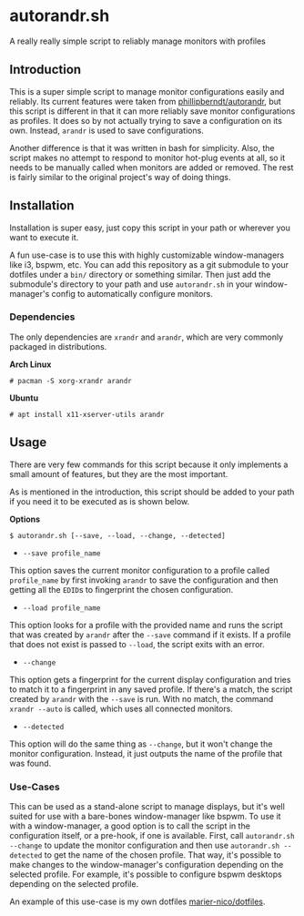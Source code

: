 # autorandr.sh
A really really simple script to reliably manage monitors with profiles

## Introduction

This is a super simple script to manage monitor configurations easily and
reliably. Its current features were taken from
[phillipberndt/autorandr](https://github.com/phillipberndt/autorandr),
but this script is different in that it can more reliably save monitor
configurations as profiles. It does so by not actually trying to save
a configuration on its own. Instead, `arandr` is used to save configurations.

Another difference is that it was written in bash for simplicity. Also,
the script makes no attempt to respond to monitor hot-plug events at all,
so it needs to be manually called when monitors are added or removed.
The rest is fairly similar to the original project's way of doing things.

## Installation

Installation is super easy, just copy this script in your path or wherever
you want to execute it.

A fun use-case is to use this with highly customizable window-managers like
i3, bspwm, etc. You can add this repository as a git submodule to your dotfiles
under a `bin/` directory or something similar. Then just add the submodule's
directory to your path and use `autorandr.sh` in your window-manager's config
to automatically configure monitors.

### Dependencies

The only dependencies are `xrandr` and `arandr`, which are very commonly packaged
in distributions.

**Arch Linux**
```
# pacman -S xorg-xrandr arandr
```

**Ubuntu**
```
# apt install x11-xserver-utils arandr
```

## Usage

There are very few commands for this script because it only implements a
small amount of features, but they are the most important.

As is mentioned in the introduction, this script should be added to your
path if you need it to be executed as is shown below.

**Options**
```
$ autorandr.sh [--save, --load, --change, --detected]
```

- `--save profile_name`

This option saves the current monitor configuration to a profile called
`profile_name` by first invoking `arandr` to save the configuration and
then getting all the `EDID`s to fingerprint the chosen configuration.

- `--load profile_name`

This option looks for a profile with the provided name and runs the script
that was created by `arandr` after the `--save` command if it exists. If
a profile that does not exist is passed to `--load`, the script exits with
an error.

- `--change`

This option gets a fingerprint for the current display configuration and
tries to match it to a fingerprint in any saved profile. If there's a match,
the script created by `arandr` with the `--save` is run. With no match,
the command `xrandr --auto` is called, which uses all connected monitors.

- `--detected`

This option will do the same thing as `--change`, but it won't change the
monitor configuration. Instead, it just outputs the name of the profile that
was found.

### Use-Cases

This can be used as a stand-alone script to manage displays, but it's well
suited for use with a bare-bones window-manager like bspwm. To use it with
a window-manager, a good option is to call the script in the configuration
itself, or a pre-hook, if one is available. First, call `autorandr.sh --change`
to update the monitor configuration and then use `autorandr.sh --detected`
to get the name of the chosen profile. That way, it's possible to make
changes to the window-manager's configuration depending on the selected
profile. For example, it's possible to configure bspwm desktops depending
on the selected profile.

An example of this use-case is my own dotfiles [marier-nico/dotfiles](https://github.com/marier-nico/dotfiles).